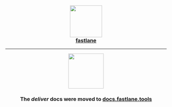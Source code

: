 <h3 align="center">
  <a href="https://docs.fastlane.tools/generated/actions/deliver/">
    <img src="https://raw.githubusercontent.com/fastlane/fastlane/master/fastlane/assets/fastlane.png" width="100" />
    <br />
    fastlane
  </a>
</h3>

------

<p align="center">
  <a href="https://docs.fastlane.tools/generated/actions/deliver/">
    <img src="https://raw.githubusercontent.com/fastlane/fastlane/master/deliver/assets/deliver.png" height="110">
  </a>
</p>

<h3 align="center">The <i>deliver</i> docs were moved to <a href='https://docs.fastlane.tools/generated/actions/deliver/'>docs.fastlane.tools</a></h3>
